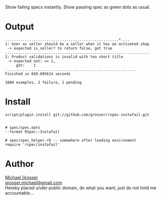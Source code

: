 Show failing specs instantly. Show passing spec as green dots as usual.

Output
======
    ....................................................*....
    1: User as seller should be a seller when it has an activated shop
     -> expected is_seller? to return false, got true
    ..................................................................
    2: Product validations is invalid with too short title
     -> expected not: == 1,
         got:    1
    ............................................................
    Finished in 650.095614 seconds

    1680 examples, 2 failure, 1 pending



Install
=======
    script/plugin install git://github.com/grosser/rspec-instafail.git 


    # spec/spec.opts
    --format RSpec::Instafail

    # spec/spec_helper.rb -- somewhere after loading environment
    require 'rspec/instafail'

Author
======
[Michael Grosser](http://pragmatig.wordpress.com)  
grosser.michael@gmail.com  
Hereby placed under public domain, do what you want, just do not hold me accountable...